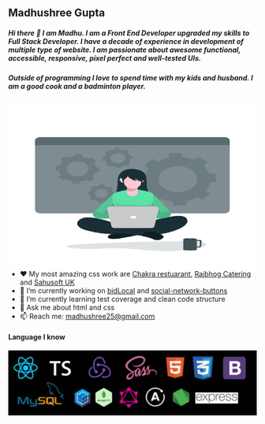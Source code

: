 ## Madhushree Gupta


##### Hi there 👋  I am Madhu. I am a Front End Developer upgraded my skills to Full Stack Developer. I have a decade of experience in development of multiple type of website. I am passionate about awesome functional, accessible, responsive, pixel perfect and well-tested UIs. 

##### Outside of programming I love to spend time with my kids and husband. I am a good cook and a badminton player. 

<img align="right" alt="illustration of web developer with laptop" src="https://github.com/madhushree007/madhushree007/blob/main/animation_500_kilixv9c.gif" width="500" height="340" />

- :heart:  My most amazing css work are [Chakra restuarant](https://www.chakra.restaurant/), [Rajbhog Catering](http://rajbhogcatering.co.uk/) and [Sahusoft UK](http://sahusoft.co.uk/)
- 🔭  I’m currently working on [bidLocal](https://github.com/Snugles/bid-local) 
and [social-network-buttons](https://github.com/madhushree007/social-sharing-buttons)
- 🌱  I’m currently learning test coverage and clean code structure
- 💬 Ask me about html and css
- 📫  Reach me: madhushree25@gmail.com                                                                          



#### Language I know

![alt text](https://github.com/madhushree007/madhushree007/blob/main/tech.jpg)
